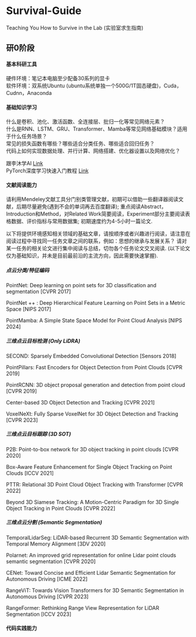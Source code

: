 # Survival-Guide
Teaching You How to Survive in the Lab (实验室求生指南)

## 研0阶段

#### 基本科研工具
硬件环境：笔记本电脑至少配备30系列的显卡    
软件环境：双系统Ubuntu (ubuntu系统单独一个500G/1T固态硬盘)，Cuda，Cudnn，Anaconda

#### 基础知识学习
什么是卷积、池化、激活函数、全连接层、批归一化等常见网络元素？     
什么是RNN、LSTM、GRU、Transformer、Mamba等常见网络基础模块？适用于什么任务场景？    
常见的损失函数有哪些？哪些适合分类任务、哪些适合回归任务？       
代码上如何实现数据处理、并行计算、网络搭建、优化器设置以及网络优化？

跟李沐学AI [Link](https://space.bilibili.com/1567748478/channel/seriesdetail?sid=358497)    
PyTorch深度学习快速入门教程 [Link](https://www.bilibili.com/video/BV1hE411t7RN/?spm_id_from=333.337.search-card.all.click&vd_source=fa42d88ec19eff6dbea9dd604c15f925)

#### 文献阅读能力
请利用Mendeley文献工具分门别类管理文献，初期可以借助一些翻译器阅读文献，后期尽量避免(遇到不会的单词再去百度翻译); 重点阅读Abstract，Introduction和Method，对Related Work简要阅读，Experiment部分主要阅读表格数据、评价指标与常用数据集; 初期速度约为4-5小时一篇论文.     

以下将提供环境感知相关领域的基础文章，请按顺序或者兴趣进行阅读，请注意在阅读过程中寻找同一任务文章之间的联系，例如：思想的继承与发展关系？ 请对某一任务的相关论文进行集中阅读与总结，切勿各个任务论文交叉阅读. (以下论文仅为基础知识，并未是目前最前沿的主流方向，因此需要快速掌握).        
##### 点云分类/特征编码
PointNet: Deep learning on point sets for 3D classification and segmentation [CVPR 2017]

PointNet ++ : Deep Hierarchical Feature Learning on Point Sets in a Metric Space [NIPS 2017]

PointMamba: A Simple State Space Model for Point Cloud Analysis [NIPS 2024]

##### 三维点云目标检测 (Only LiDRA)

SECOND: Sparsely Embedded Convolutional Detection [Sensors 2018]

PointPillars: Fast Encoders for Object Detection from Point Clouds [CVPR 2019]

PointRCNN: 3D object proposal generation and detection from point cloud [CVPR 2019]

Center-based 3D Object Detection and Tracking [CVPR 2021]

VoxelNeXt: Fully Sparse VoxelNet for 3D Object Detection and Tracking [CVPR 2023]

##### 三维点云目标跟踪 (3D SOT)

P2B: Point-to-box network for 3D object tracking in point clouds [CVPR 2020]

Box-Aware Feature Enhancement for Single Object Tracking on Point Clouds [ICCV 2021]

PTTR: Relational 3D Point Cloud Object Tracking with Transformer [CVPR 2022]

Beyond 3D Siamese Tracking: A Motion-Centric Paradigm for 3D Single Object Tracking in Point Clouds [CVPR 2022]

##### 三维点云分割 (Semantic Segmentation)

TemporalLidarSeg: LiDAR-based Recurrent 3D Semantic Segmentation with Temporal Memory Alignment [3DV 2020]

Polarnet: An improved grid representation for online Lidar point clouds semantic segmentation [CVPR 2020]

CENet: Toward Concise and Efficient Lidar Semantic Segmentation for Autonomous Driving [ICME 2022]

RangeViT: Towards Vision Transformers for 3D Semantic Segmentation in Autonomous Driving [CVPR 2023]

RangeFormer: Rethinking Range View Representation for LiDAR Segmentation [ICCV 2023]

#### 代码实践能力
